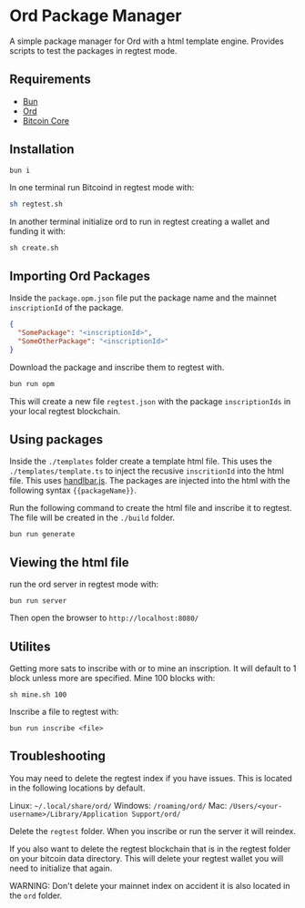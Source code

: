 # Ord Package Manager

A simple package manager for Ord with a html template engine. Provides scripts to test the packages in regtest mode.

## Requirements

- [Bun](https://bun.sh/)
- [Ord](https://github.com/ordinals/ord#installation)
- [Bitcoin Core](https://bitcoincore.org/en/download/)

## Installation

```bash
bun i
```

In one terminal run Bitcoind in regtest mode with:

```bash
sh regtest.sh
```

In another terminal initialize ord to run in regtest creating a wallet and funding it with:

```
sh create.sh
```

## Importing Ord Packages

Inside the `package.opm.json` file put the package name and the mainnet `inscriptionId` of the package.

```json
{
  "SomePackage": "<inscriptionId>",
  "SomeOtherPackage": "<inscriptionId>"
}
```

Download the package and inscribe them to regtest with.

```bash
bun run opm
```

This will create a new file `regtest.json` with the package `inscriptionIds` in your local regtest blockchain.

## Using packages

Inside the `./templates` folder create a template html file. This
uses the `./templates/template.ts` to inject the recusive `inscritionId` into the html file. This uses [handlbar.js](https://handlebarsjs.com/). The packages are injected into the html with the following syntax `{{packageName}}`.

Run the following command to create the html file and inscribe it to regtest. The file will be created in the `./build` folder.

```
bun run generate
```

## Viewing the html file

run the ord server in regtest mode with:

```
bun run server
```

Then open the browser to `http://localhost:8080/`

## Utilites

Getting more sats to inscribe with or to mine an inscription. It will default to 1 block unless more are specified. Mine 100 blocks with:

```
sh mine.sh 100
```

Inscribe a file to regtest with:

```
bun run inscribe <file>
```

## Troubleshooting

You may need to delete the regtest index if you have issues. This is located in the following locations by default.

Linux: `~/.local/share/ord/`
Windows: `/roaming/ord/`
Mac: `/Users/<your-username>/Library/Application Support/ord/`

Delete the `regtest` folder. When you inscribe or run the server it will reindex.

If you also want to delete the regtest blockchain that is in the regtest folder on your bitcoin data directory. This will delete your regtest wallet you will need to initialize that again.

WARNING: Don't delete your mainnet index on accident it is also located in the `ord` folder.
